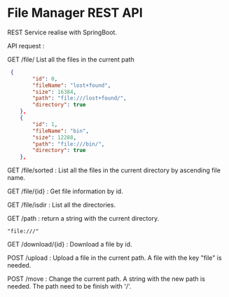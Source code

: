 # File Manager REST API


REST Service realise with SpringBoot.


API request : 

GET /file/
List all the files in the current path 

```json
 {
        "id": 0,
        "fileName": "lost+found",
        "size": 16384,
        "path": "file:///lost+found/",
        "directory": true
    },
    {
        "id": 1,
        "fileName": "bin",
        "size": 12288,
        "path": "file:///bin/",
        "directory": true
    },
```

GET /file/sorted : 
List all the files in the current directory by ascending file name.

GET /file/{id} : 
Get file information by id.

GET /file/isdir : 
List all the directories.

GET /path : 
return a string with the current directory.
```
"file:///"
```

GET /download/{id} : 
Download a file by id.


POST /upload : 
Upload a file in the current path.
A file with the key "file" is needed.

POST /move : 
Change the current path.
A string with the new path is needed. The path need to be finish with '/'. 
